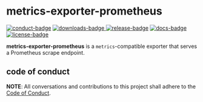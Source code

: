 # metrics-exporter-prometheus

[![conduct-badge][]][conduct] [![downloads-badge][] ![release-badge][]][crate] [![docs-badge][]][docs] [![license-badge][]](#license)

[conduct-badge]: https://img.shields.io/badge/%E2%9D%A4-code%20of%20conduct-blue.svg
[downloads-badge]: https://img.shields.io/crates/d/metrics-exporter-prometheus.svg
[release-badge]: https://img.shields.io/crates/v/metrics-exporter-prometheus.svg
[license-badge]: https://img.shields.io/crates/l/metrics-exporter-prometheus.svg
[docs-badge]: https://docs.rs/metrics-exporter-prometheus/badge.svg
[conduct]: https://github.com/metrics-rs/metrics/blob/master/CODE_OF_CONDUCT.md
[crate]: https://crates.io/crates/metrics-exporter-prometheus
[docs]: https://docs.rs/metrics-exporter-prometheus

__metrics-exporter-prometheus__ is a `metrics`-compatible exporter that serves a Prometheus scrape endpoint.

## code of conduct

**NOTE**: All conversations and contributions to this project shall adhere to the [Code of Conduct][conduct].
